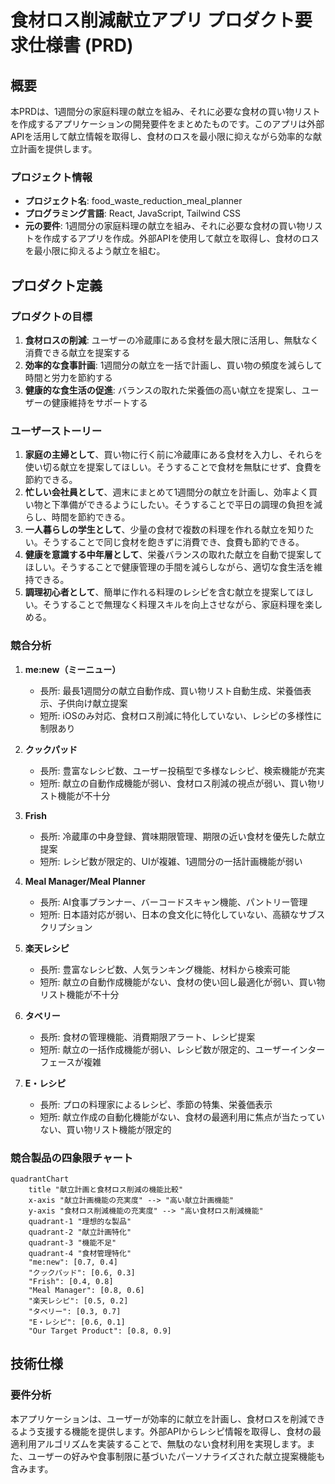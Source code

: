 # 食材ロス削減献立アプリ プロダクト要求仕様書 (PRD)

## 概要

本PRDは、1週間分の家庭料理の献立を組み、それに必要な食材の買い物リストを作成するアプリケーションの開発要件をまとめたものです。このアプリは外部APIを活用して献立情報を取得し、食材のロスを最小限に抑えながら効率的な献立計画を提供します。

### プロジェクト情報
- **プロジェクト名**: food_waste_reduction_meal_planner
- **プログラミング言語**: React, JavaScript, Tailwind CSS
- **元の要件**: 1週間分の家庭料理の献立を組み、それに必要な食材の買い物リストを作成するアプリを作成。外部APIを使用して献立を取得し、食材のロスを最小限に抑えるよう献立を組む。

## プロダクト定義

### プロダクトの目標

1. **食材ロスの削減**: ユーザーの冷蔵庫にある食材を最大限に活用し、無駄なく消費できる献立を提案する
2. **効率的な食事計画**: 1週間分の献立を一括で計画し、買い物の頻度を減らして時間と労力を節約する
3. **健康的な食生活の促進**: バランスの取れた栄養価の高い献立を提案し、ユーザーの健康維持をサポートする

### ユーザーストーリー

1. **家庭の主婦として**、買い物に行く前に冷蔵庫にある食材を入力し、それらを使い切る献立を提案してほしい。そうすることで食材を無駄にせず、食費を節約できる。
2. **忙しい会社員として**、週末にまとめて1週間分の献立を計画し、効率よく買い物と下準備ができるようにしたい。そうすることで平日の調理の負担を減らし、時間を節約できる。
3. **一人暮らしの学生として**、少量の食材で複数の料理を作れる献立を知りたい。そうすることで同じ食材を飽きずに消費でき、食費も節約できる。
4. **健康を意識する中年層として**、栄養バランスの取れた献立を自動で提案してほしい。そうすることで健康管理の手間を減らしながら、適切な食生活を維持できる。
5. **調理初心者として**、簡単に作れる料理のレシピを含む献立を提案してほしい。そうすることで無理なく料理スキルを向上させながら、家庭料理を楽しめる。

### 競合分析

1. **me:new（ミーニュー）**
   - 長所: 最長1週間分の献立自動作成、買い物リスト自動生成、栄養価表示、子供向け献立提案
   - 短所: iOSのみ対応、食材ロス削減に特化していない、レシピの多様性に制限あり

2. **クックパッド**
   - 長所: 豊富なレシピ数、ユーザー投稿型で多様なレシピ、検索機能が充実
   - 短所: 献立の自動作成機能が弱い、食材ロス削減の視点が弱い、買い物リスト機能が不十分

3. **Frish**
   - 長所: 冷蔵庫の中身登録、賞味期限管理、期限の近い食材を優先した献立提案
   - 短所: レシピ数が限定的、UIが複雑、1週間分の一括計画機能が弱い

4. **Meal Manager/Meal Planner**
   - 長所: AI食事プランナー、バーコードスキャン機能、パントリー管理
   - 短所: 日本語対応が弱い、日本の食文化に特化していない、高額なサブスクリプション

5. **楽天レシピ**
   - 長所: 豊富なレシピ数、人気ランキング機能、材料から検索可能
   - 短所: 献立の自動作成機能がない、食材の使い回し最適化が弱い、買い物リスト機能が不十分

6. **タベリー**
   - 長所: 食材の管理機能、消費期限アラート、レシピ提案
   - 短所: 献立の一括作成機能が弱い、レシピ数が限定的、ユーザーインターフェースが複雑

7. **E・レシピ**
   - 長所: プロの料理家によるレシピ、季節の特集、栄養価表示
   - 短所: 献立作成の自動化機能がない、食材の最適利用に焦点が当たっていない、買い物リスト機能が限定的

### 競合製品の四象限チャート

```mermaid
quadrantChart
    title "献立計画と食材ロス削減の機能比較"
    x-axis "献立計画機能の充実度" --> "高い献立計画機能"
    y-axis "食材ロス削減機能の充実度" --> "高い食材ロス削減機能"
    quadrant-1 "理想的な製品"
    quadrant-2 "献立計画特化"
    quadrant-3 "機能不足"
    quadrant-4 "食材管理特化"
    "me:new": [0.7, 0.4]
    "クックパッド": [0.6, 0.3]
    "Frish": [0.4, 0.8]
    "Meal Manager": [0.8, 0.6]
    "楽天レシピ": [0.5, 0.2]
    "タベリー": [0.3, 0.7]
    "E・レシピ": [0.6, 0.1]
    "Our Target Product": [0.8, 0.9]
```

## 技術仕様

### 要件分析

本アプリケーションは、ユーザーが効率的に献立を計画し、食材ロスを削減できるよう支援する機能を提供します。外部APIからレシピ情報を取得し、食材の最適利用アルゴリズムを実装することで、無駄のない食材利用を実現します。また、ユーザーの好みや食事制限に基づいたパーソナライズされた献立提案機能も含みます。